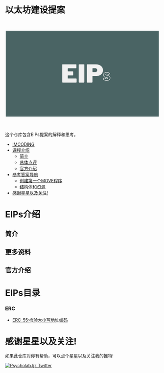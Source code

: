 # 以太坊建设提案

<br/>
<p align="center">
<img src="./image/background.png" width="500" alt="imcoding move ">
</a>
</p>
<br/>

这个仓库包含EIPs提案的解释和思考。

- [IMCODING](#imcoding)
- [课程介绍](#课程介绍)
  - [简介](#简介)
  - [总体点评](#总体点评)
  - [官方介绍](#官方介绍)
- [参考答案导航](#参考答案导航)
    - [创建第一个MOVE程序](#创建第一个move程序)
    - [结构体和资源](#结构体和资源)
- [感谢星星以及关注!](#感谢星星以及关注)

# EIPs介绍

## 简介



## 更多资料




## 官方介绍




# EIPs目录
### ERC
- [ERC-55:检验大小写地址编码](./ERC/ERC-55/ERC-55:校验大小写地址编码.md)




# 感谢星星以及关注!

如果此仓库对你有帮助，可以点个星星以及关注我的推特!

[![Psycholab.ljz Twitter](https://img.shields.io/badge/Twitter-1DA1F2?style=for-the-badge&logo=twitter&logoColor=white)](https://twitter.com/ljzbtc)









